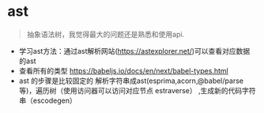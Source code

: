 # ast
> 抽象语法树，我觉得最大的问题还是熟悉和使用api.

- 学习ast方法：通过ast解析网站(https://astexplorer.net/)可以查看对应数据的ast
- 查看所有的类型  https://babeljs.io/docs/en/next/babel-types.html
- ast 的步骤是比较固定的 解析字符串成ast(esprima,acorn,@babel/parse等)，遍历树（使用访问器可以访问对应节点 estraverse） ,生成新的代码字符串（escodegen）